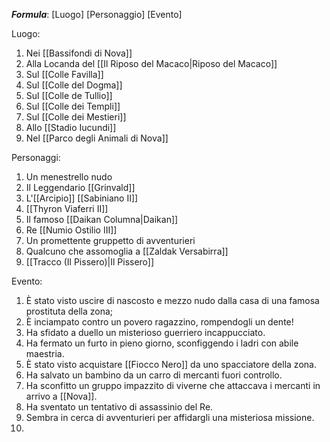 
***Formula***: \[Luogo\] \[Personaggio\] \[Evento\]

Luogo:
1. Nei [[Bassifondi di Nova]]
2. Alla Locanda del [[Il Riposo del Macaco|Riposo del Macaco]]
3. Sul [[Colle Favilla]]
4. Sul [[Colle del Dogma]]
5. Sul [[Colle de Tullio]]
6. Sul [[Colle dei Templi]]
7. Sul [[Colle dei Mestieri]]
8. Allo [[Stadio Iucundi]]
9. Nel [[Parco degli Animali di Nova]]

Personaggi:
1. Un menestrello nudo
2. Il Leggendario [[Grinvald]]
3. L'[[Arcipio]] [[Sabiniano II]]
4. [[Thyron Viaferri II]] 
5. Il famoso [[Daikan Columna|Daikan]]
6. Re [[Numio Ostilio III]] 
7. Un promettente gruppetto di avventurieri
8. Qualcuno che assomoglia a [[Zaldak Versabirra]]
9. [[Tracco (Il Pissero)|Il Pissero]]

Evento:
1. È stato visto uscire di nascosto e mezzo nudo dalla casa di una famosa prostituta della zona;
2. È inciampato contro un povero ragazzino, rompendogli un dente!
3. Ha sfidato a duello un misterioso guerriero incappucciato. 
4. Ha fermato un furto in pieno giorno, sconfiggendo i ladri con abile maestria.
5. È stato visto acquistare [[Fiocco Nero]] da uno spacciatore della zona.
6. Ha salvato un bambino da un carro di mercanti fuori controllo.
7. Ha sconfitto un gruppo impazzito di viverne che attaccava i mercanti in arrivo a [[Nova]]. 
8. Ha sventato un tentativo di assassinio del Re. 
9. Sembra in cerca di avventurieri per affidargli una misteriosa missione. 
10. 
